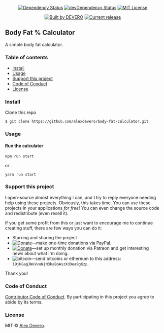 <!-- <p align="center">
  <img src="https://cdn.rawgit.com/alexdevero/body-fat-calculator/master/src/assets/grease-the-groove-icon.png" width="135" align="center">
  <br>
  <br>
</p> -->

<p align="center">
  <a href="https://david-dm.org/alexdevero/body-fat-calculator"><img alt="Dependency Status" src="https://david-dm.org/alexdevero/body-fat-calculator.svg?style=flat"></a>
  <a href="https://david-dm.org/alexdevero/body-fat-calculator?type=dev"><img alt="devDependency Status" src="https://david-dm.org/alexdevero/body-fat-calculator/dev-status.svg?style=flat"></a>
  <a href="http://opensource.org/licenses/MIT"><img alt="MIT License" src="https://img.shields.io/npm/l/express.svg"></a>
</p>

<p align="center">
  <a href="https://alexdevero.com"><img alt="Built by DEVERO" src="https://img.shields.io/badge/built%20by-DEVERO-brightgreen.svg?colorB=d30320"></a>
  <a href="https://github.com/alexdevero/body-fat-calculator/releases"><img alt="Current release" src="https://img.shields.io/github/release/alexdevero/body-fat-calculator.svg"></a>
</p>

## Body Fat % Calculator

A simple body fat calculator.

### Table of contents

* [Install](#install)
* [Usage](#usage)
* [Support this project](#support-this-project)
* [Code of Conduct](#code-of-conduct)
* [License](#license)

### Install

Clone this repo
```
$ git clone https://github.com/alexdevero/body-fat-calculator.git
```

### Usage
#### Run the calculator

```
npm run start
```
or
```
yarn run start
```

### Support this project

I open-source almost everything I can, and I try to reply everyone needing help using these projects. Obviously,
this takes time. You can use these projects in your applications *for free*! You can even change the source code and redistribute (even resell it).

If you get some profit from this or just want to encourage me to continue creating stuff, there are few ways you can do it:

 - Starring and sharing the project
 - [![Donate](https://img.shields.io/badge/Donate-Paypal-brightgreen.svg?colorB=259cd2)](https://www.paypal.com/cgi-bin/webscr?cmd=_s-xclick&hosted_button_id=YKLGUUB34ASEL)—make one-time donations via PayPal.
 - [![Donate](https://img.shields.io/badge/Donate-Patreon-brightgreen.svg?colorB=f86213)](https://www.patreon.com/alexdevero)—set up monthly donation via Patreon and get interesting news about what I'm doing.
 - <img alt="bitcoin" src="https://img.shields.io/badge/Donate-Bitcoin-brightgreen.svg?colorB=fab915">—send bitcoins or ethereum to this address: `19jHGagJWeVvuNjN3kaBoAszXd9ea9gKzp`.

Thank you!

### Code of Conduct

[Contributor Code of Conduct](code-of-conduct.md). By participating in this project you agree to abide by its terms.

### License

MIT © [Alex Devero](https://alexdevero.com).

